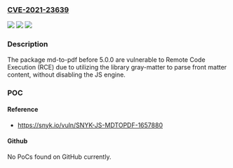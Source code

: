 ### [CVE-2021-23639](https://cve.mitre.org/cgi-bin/cvename.cgi?name=CVE-2021-23639)
![](https://img.shields.io/static/v1?label=Product&message=md-to-pdf&color=blue)
![](https://img.shields.io/static/v1?label=Version&message=%3C%205.0.0%20&color=brighgreen)
![](https://img.shields.io/static/v1?label=Vulnerability&message=Remote%20Code%20Execution%20(RCE)&color=brighgreen)

### Description

The package md-to-pdf before 5.0.0 are vulnerable to Remote Code Execution (RCE) due to utilizing the library gray-matter to parse front matter content, without disabling the JS engine.

### POC

#### Reference
- https://snyk.io/vuln/SNYK-JS-MDTOPDF-1657880

#### Github
No PoCs found on GitHub currently.


